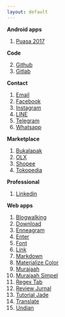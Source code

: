 ```yaml
---
layout: default
---
```


__Android apps__

1. [Puasa 2017](http://app.box.com/s/187rfvljgfp18j0qtd770hsdvkozvj9c)

__Code__

2. [Github](http://github.com/mzaini30)
3. [Gitlab](http://github.com/mzaini30/gitlab)

__Contact__

1. [Email](mailto:muhzaini30@gmail.com)
2. [Facebook](http://facebook.com/mzaini30)
3. [Instagram](http://instagram.com/mzaini30)
4. [LINE](http://line.me/ti/p/~mzaini30)
5. [Telegram](http://t.me/mzaini30a)
6. [Whatsapp](https://api.whatsapp.com/send?phone=6281545143654)

__Marketplace__

1. [Bukalapak](http://bukalapak.com/u/mzaini30)
2. [OLX](https://olx.co.id/all1.results/user/2cvdc/)
3. [Shopee](https://shopee.co.id/mzaini30)
4. [Tokopedia](http://tokopedia.com/mzaini30)

__Professional__

1. [Linkedin](https://www.linkedin.com/in/mzaini30)

__Web apps__

1. [Blogwalking](/blogwalking2)
1. [Download](/download)
1. [Enneagram](/enneagram)
1. [Enter](/enter)
1. [Font](/font)
1. [Link](/link)
1. [Markdown](/markdown)
1. [Materialize Color](/color30)
1. [Murajaah](/murajaah)
1. [Murajaah Simpel](/murajaah-simple)
1. [Regex Tab](/regex1.tab)
1. [Review Jurnal](/review-jurnal)
1. [Tutorial Jade](/tutorialjade)
1. [Translate](/translate)
1. [Undian](/undian)